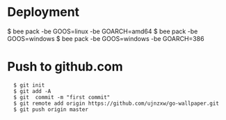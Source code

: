 
# Deployment
$ bee pack -be GOOS=linux -be GOARCH=amd64
$ bee pack -be GOOS=windows
$ bee pack -be GOOS=windows -be GOARCH=386

# Push to github.com

```
  $ git init
  $ git add -A
  $ git  commit -m "first commit"
  $ git remote add origin https://github.com/ujnzxw/go-wallpaper.git
  $ git push origin master
```
